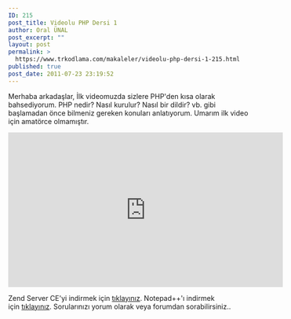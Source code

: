 ```yaml
---
ID: 215
post_title: Videolu PHP Dersi 1
author: Oral ÜNAL
post_excerpt: ""
layout: post
permalink: >
  https://www.trkodlama.com/makaleler/videolu-php-dersi-1-215.html
published: true
post_date: 2011-07-23 23:19:52
---
```

Merhaba arkadaşlar,
İlk videomuzda sizlere PHP'den kısa olarak bahsediyorum. PHP nedir? Nasıl kurulur? Nasıl bir dildir? vb. gibi başlamadan önce bilmeniz gereken konuları anlatıyorum. Umarım ilk video için amatörce olmamıştır.
<p style="text-align: center;"><iframe style="text-align: center;" src="http://www.youtube.com/embed/a5CxU_CVRR4" frameborder="0" width="560" height="315"></iframe></p>
Zend Server CE'yi indirmek için <a href="http://togl.me/3eb">tıklayınız</a>.
Notepad++'ı indirmek için <a href="http://togl.me/586">tıklayınız</a>.
Sorularınızı yorum olarak veya forumdan sorabilirsiniz..